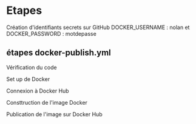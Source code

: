 # Etapes

Création d'identifiants secrets sur GitHub DOCKER_USERNAME : nolan et DOCKER_PASSWORD : motdepasse

## étapes docker-publish.yml

Vérification du code

Set up de Docker

Connexion à Docker Hub

Consttruction de l'image Docker

Publication de l'image sur Docker Hub
